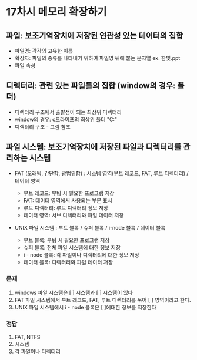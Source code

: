 # 17차시 메모리 확장하기 

## 파일: 보조기억장치에 저장된 연관성 있는 데이터의 집합
* 파일명: 각각의 고유한 이름
* 확장자: 파일의 종류를 나타내기 위하여 파일명 뒤에 붙는 문자열 
ex. 한빛.ppt
* 파일 속성

## 디렉터리: 관련 있는 파일들의 집합 (window의 경우: 폴더)
* 디렉터리 구조에서 출발점이 되는 최상위 디렉터리
* window의 경우: c드라이프의 최상위 폴더 "C:"
* 디렉터리 구조 - 그림 참조

## 파일 시스템: 보조기억장치에 저장된 파일과 디렉터리를 관리하는 시스템 
* FAT (오래됨, 간단함, 광범위함) : 시스템 영역(부트 레코드, FAT, 루트 디렉터리) / 데이터 영역
  - 부트 레코드: 부팅 시 필요한 프로그램 저장
  - FAT: 데이터 영역에서 사용되는 부분 표시
  - 루트 디렉터리: 루트 디렉터리 정보 저장
  - 데이터 영역: 서브 디렉터리와 파일 데이터 저장

* UNIX 파일 시스템 : 부트 블록 / 슈퍼 블록 / i-node 블록 / 데이터 블록
  - 부트 블록: 부팅 시 필요한 프로그램 저장
  - 슈퍼 블록: 전체 파일 시스템에 대한 정보 저장
  - i - node 블록: 각 파일이나 디렉터리에 대한 정보 저장
  - 데이터 블록: 디렉터리와 파일 데이터 저장



### 문제
1. windows 파일 시스템은 [    ] 시스템과 [    ] 시스템이 있다
2. FAT 파일 시스템에서 부트 레코드, FAT, 루트 디렉터리를 묶어 [    ] 영역이라고 한다.
3.  UNIX 파일 시스템에서 i - node 블록은 [                 ]에대한 정보를 저장한다

### 정답 
1.  FAT, NTFS
2.  시스템
3.  각 파일이나 디렉터리
